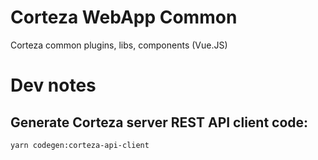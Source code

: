 # Corteza WebApp Common

Corteza common plugins, libs, components (Vue.JS)

# Dev notes

## Generate Corteza server REST API client code: 
`yarn codegen:corteza-api-client`
